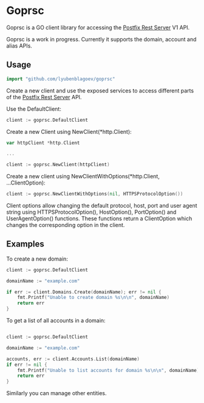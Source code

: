 # Goprsc

Goprsc is a GO client library for accessing the [Postfix Rest Server](https://github.com/lyubenblagoev/postfix-rest-server) V1 API. 

Goprsc is a work in progress. Currently it supports the domain, account and alias APIs.

## Usage

```go
import "github.com/lyubenblagoev/goprsc"
```

Create a new client and use the exposed services to access different parts of the [Postfix Rest Server](https://github.com/lyubenblagoev/postfix-rest-server) API.

Use the DefaultClient:

```go
client := goprsc.DefaultClient
```

Create a new Client using NewClient(*http.Client):

```go
var httpClient *http.Client

...

client := goprsc.NewClient(httpClient)
```

Create a new client using NewClientWithOptions(*http.Client, ...ClientOption):

```go
client := goprsc.NewClientWithOptions(nil, HTTPSProtocolOption())
```

Client options allow changing the default protocol, host, port and user agent string using HTTPSProtocolOption(), HostOption(), PortOption() and UserAgentOption() functions. These functions return a ClientOption which changes the corresponding option in the client.

## Examples

To create a new domain:

```go
client := goprsc.DefaultClient

domainName := "example.com"

if err := client.Domains.Create(domainName); err != nil {
    fmt.Printf("Unable to create domain %s\n\n", domainName)
    return err
}
```

To get a list of all accounts in a domain:

```go

client := goprsc.DefaultClient

domainName := "example.com"

accounts, err := client.Accounts.List(domainName)
if err != nil {
    fmt.Printf("Unable to list accounts for domain %s\n\n", domainName)
    return err
}
```

Similarly you can manage other entities.
